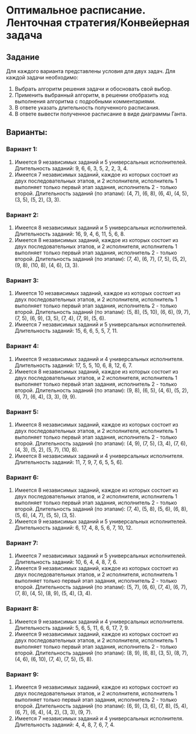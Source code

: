 # Оптимальное расписание. Ленточная стратегия/Конвейерная задача
## Задание
Для каждого варианта представлены условия для двух задач. Для каждой задачи необходимо: 
1. Выбрать алгоритм решения задачи и обосновать свой выбор.
2. Применить выбранный алгоритм, в решении отобразить ход выполнения алгоритма с подробными комментариями.
3. В ответе указать длительность полученного расписания.
4. В ответе вывести полученное расписание в виде диаграммы Ганта.

## Варианты:
### Вариант 1: 
1. Имеется 9 независимых заданий и 5 универсальных исполнителей. Длительность заданий: 9, 6, 6, 3, 5, 2, 2, 3, 4.
2. Имеется 7 независимых заданий, каждое из которых состоит из двух последовательных этапов, и 2 исполнителя, исполнитель 1 выполняет только первый этап задания, исполнитель 2 - только второй. Длительность заданий (по этапам): (4, 7), (6, 8), (6, 4), (4, 5), (3, 5), (5, 2), (3, 3).

### Вариант 2:
1. Имеется 8 независимых заданий и 5 универсальных исполнителей. Длительность заданий: 16, 9, 4, 6, 11, 5, 6, 8.
2. Имеется 8 независимых заданий, каждое из которых состоит из двух последовательных этапов, и 2 исполнителя, исполнитель 1 выполняет только первый этап задания, исполнитель 2 - только второй. Длительность заданий (по этапам): (7, 4), (6, 7), (7, 5), (5, 2), (9, 8), (10, 8), (4, 6), (3, 3).

### Вариант 3:
1. Имеется 10 независимых заданий, каждое из которых состоит из двух последовательных этапов, и 2 исполнителя, исполнитель 1 выполняет только первый этап задания, исполнитель 2 - только второй. Длительность заданий (по этапам): (5, 8), (5, 10), (6, 6), (9, 7), (7, 5), (6, 9), (3, 5), (7, 4), (7, 9), (5, 6).
2. Имеется 7 независимых заданий и 5 универсальных исполнителей. Длительность заданий: 15, 6, 6, 5, 5, 7, 11.

### Вариант 4:
1. Имеется 9 независимых заданий и 4 универсальных исполнителя. Длительность заданий: 17, 5, 5, 10, 6, 8, 12, 6, 7.
2. Имеется 8 независимых заданий, каждое из которых состоит из двух последовательных этапов, и 2 исполнителя, исполнитель 1 выполняет только первый этап задания, исполнитель 2 - только второй. Длительность заданий (по этапам): (9, 8), (6, 5), (4, 6), (5, 2), (6, 7), (6, 4), (3, 3), (9, 9).

### Вариант 5:
1. Имеется 8 независимых заданий, каждое из которых состоит из двух последовательных этапов, и 2 исполнителя, исполнитель 1 выполняет только первый этап задания, исполнитель 2 - только второй. Длительность заданий (по этапам): (4, 9), (7, 5), (3, 4), (7, 6), (4, 3), (5, 2), (5, 7), (10, 8).
2. Имеется 8 независимых заданий и 4 универсальных исполнителя. Длительность заданий: 11, 7, 9, 7, 6, 5, 5, 6].

### Вариант 6:
1. Имеется 8 независимых заданий, каждое из которых состоит из двух последовательных этапов, и 2 исполнителя, исполнитель 1 выполняет только первый этап задания, исполнитель 2 - только второй. Длительность заданий (по этапам): (7, 4), (5, 8), (5, 6), (6, 8), (5, 6), (4, 7), (5, 5), (3, 5).
2. Имеется 9 независимых заданий и 5 универсальных исполнителей. Длительность заданий: 6, 17, 4, 8, 5, 6, 7, 10, 12.

### Вариант 7:
1. Имеется 7 независимых заданий и 5 универсальных исполнителей. Длительность заданий: 10, 6, 4, 4, 8, 7, 6.
2. Имеется 9 независимых заданий, каждое из которых состоит из двух последовательных этапов, и 2 исполнителя, исполнитель 1 выполняет только первый этап задания, исполнитель 2 - только второй. Длительность заданий (по этапам): (5, 7), (6, 6), (7, 4), (6, 7), (7, 8), (4, 5), (8, 9), (5, 4), (3, 4).

### Вариант 8:
1. Имеется 9 независимых заданий и 4 универсальных исполнителя. Длительность заданий: 5, 6, 5, 11, 6, 6, 17, 7, 9.
2. Имеется 9 независимых заданий, каждое из которых состоит из двух последовательных этапов, и 2 исполнителя, исполнитель 1 выполняет только первый этап задания, исполнитель 2 - только второй. Длительность заданий (по этапам): (8, 9), (6, 8), (3, 5), (8, 7), (4, 6), (6, 10), (7, 4), (7, 5), (5, 8).

### Вариант 9:
1. Имеется 9 независимых заданий, каждое из которых состоит из двух последовательных этапов, и 2 исполнителя, исполнитель 1 выполняет только первый этап задания, исполнитель 2 - только второй. Длительность заданий (по этапам): (6, 9), (3, 6), (7, 8), (5, 4), (6, 7), (6, 4), (4, 2), (3, 3), (9, 7).
2. Имеется 7 независимых заданий и 4 универсальных исполнителя. Длительность заданий: 4, 4, 8, 7, 6, 7, 4.
